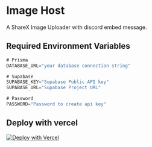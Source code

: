 # Image Host

A ShareX Image Uploader with discord embed message.

## Required Environment Variables

```js
# Prisma
DATABASE_URL="your database connection string"

# Supabase
SUPABASE_KEY="Supabase Public API key"
SUPABASE_URL="Supabase Project URL"

# Password
PASSWORD="Password to create api key"
```

## Deploy with vercel

[![Deploy with Vercel](https://vercel.com/button)](https://vercel.com/new/clone?repository-url=https%3A%2F%2Fgithub.com%2Fiahacker123%2Fimage-host-svelte&env=DATABASE_URL,SUPABASE_KEY,SUPABASE_URL,PASSWORD)
